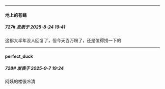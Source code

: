 ﻿
*****

####  地上的苍蝇  
##### 727#       发表于 2025-8-24 19:41

这都大半年没人回复了，但今天百万粉了，还是值得捞一下的

*****

####  perfect_duck  
##### 728#       发表于 2025-9-7 19:24

阿姨的楼很冷清

